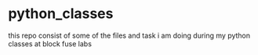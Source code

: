 # python_classes
this repo consist of some of the files and task i am doing during my python classes at block fuse labs
